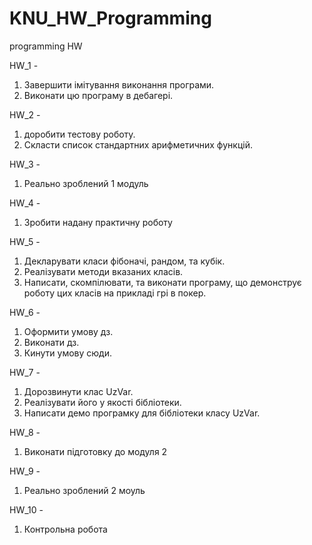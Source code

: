 # KNU_HW_Programming
programming HW

HW_1 - 
1. Завершити імітування виконання програми.
2.  Виконати цю програму в дебагері.

HW_2 - 
1. доробити тестову роботу.
2. Скласти список стандартних арифметичних функцій.

HW_3 -
1. Реально зроблений 1 модуль

HW_4 - 
1. Зробити надану практичну роботу

HW_5 - 
1. Декларувати класи фібоначі, рандом, та кубік.
2. Реалізувати методи вказаних класів.
3. Написати, скомпілювати, та виконати програму, що демонструє роботу цих класів на прикладі грі в покер.

HW_6 -
1. Оформити умову дз.
2. Виконати дз.
3. Кинути умову сюди.

HW_7 -
1. Дорозвинути клас UzVar.
2. Реалізувати його у якості бібліотеки.
3. Написати демо програмку для бібліотеки класу UzVar.

HW_8 -
1. Виконати підготовку до модуля 2

HW_9 -
1. Реально зроблений 2 моуль

HW_10 -
1. Контрольна робота
